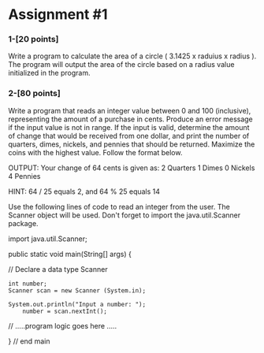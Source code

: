 # Assignment #1

### 1-[20 points] 

Write a program to calculate the area of a circle ( 3.1425 x raduius x radius ).  The program will output the area of the circle based on a radius value initialized in the program.

### 2-[80 points]

Write a program that reads an integer value between 0 and 100 (inclusive), representing the amount of a purchase in cents.  Produce an error message if the input value is not in range.  If the input is valid, determine the amount of change that would be received from one dollar, and print the number of quarters, dimes, nickels, and pennies that should be returned.  Maximize the coins with the highest value.
Follow the format below.


OUTPUT:
	Your change of 64 cents is given as:
	  2 Quarters
	  1 Dimes
	  0 Nickels
	  4 Pennies

HINT:  64 / 25 equals 2, and 64 % 25 equals 14

Use the following lines of code to read an integer from the user.  The Scanner object will be used.
Don't forget to import the java.util.Scanner package. 

import java.util.Scanner;

public static void main(String[] args) {

   // Declare a data type Scanner
   
	int number;
	Scanner scan = new Scanner (System.in);

	System.out.println("Input a number: ");
        number = scan.nextInt();

   // .....program logic goes here .....

} // end main
